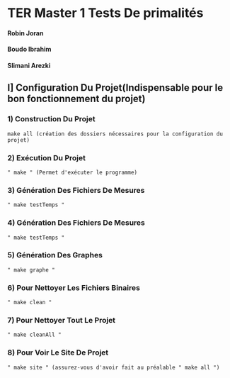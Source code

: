# TER Master 1 Tests De primalités


#### Robin Joran

#### Boudo Ibrahim

#### Slimani Arezki

## I] Configuration Du Projet(Indispensable pour le bon fonctionnement du projet)

### 1) Construction Du Projet

    make all (création des dossiers nécessaires pour la configuration du projet)

### 2) Exécution Du Projet

    " make " (Permet d'exécuter le programme)

### 3) Génération Des Fichiers De Mesures

    " make testTemps " 

### 4) Génération Des Fichiers De Mesures

    " make testTemps " 

### 5) Génération Des Graphes

    " make graphe "

### 6) Pour Nettoyer Les Fichiers Binaires

    " make clean "

### 7) Pour Nettoyer Tout Le Projet

    " make cleanAll "

### 8) Pour Voir Le Site De Projet

    " make site " (assurez-vous d'avoir fait au préalable " make all ")
